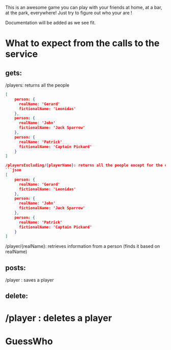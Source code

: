 This is an awesome game you can play with your friends at home, at a bar, at the park, everywhere! Just try to figure out who your are !

Documentation will be added as we see fit.

What to expect from the calls to the service
=============================================
gets:
---------

/players: returns all the people
```json
[
	person: {
	  realName: 'Gerard'
	  fictionalName: 'Leonidas'
	},
	person: {
	  realName: 'John'
	  fictionalName: 'Jack Sparrow'
	},
	person: {
	  realName: 'Patrick'
	  fictionalName: 'Captain Pickard'
	}
]

/playersExcluding/{playerName}: returns all the people except for the one requesting it
```json
[
	person: {
	  realName: 'Gerard'
	  fictionalName: 'Leonidas'
	},
	person: {
	  realName: 'John'
	  fictionalName: 'Jack Sparrow'
	},
	person: {
	  realName: 'Patrick'
	  fictionalName: 'Captain Pickard'
	}
]
```
/player/{realName}: retrieves information from a person (finds it based on realName)

posts:
----------
/player : saves a player

delete:
-----------
/player : deletes a player
=======
GuessWho
========
